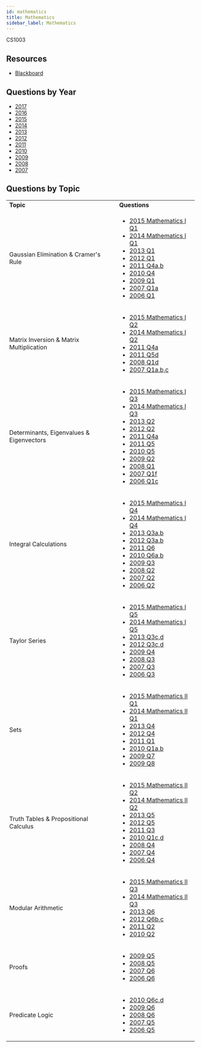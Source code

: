 ```yaml
---
id: mathematics
title: Mathematics
sidebar_label: Mathematics
---
```


CS1003

## Resources

* [Blackboard](https://mymodule.tcd.ie/)

## Questions by Year

* [2017]()
* [2016]()
* [2015]()
* [2014]()
* [2013]()
* [2012]()
* [2011]()
* [2010]()
* [2009]()
* [2008]()
* [2007]()

## Questions by Topic
<table class="examQuestions" width="700px">
    <tr>
        <td><strong>Topic</strong></td>
        <td><strong>Questions</strong></td>
    </tr>
    <tr>
        <td>Gaussian Elimination &amp; Cramer's Rule</td>
        <td>
            <ul class="questions">
        <li><a href="https://www.tcd.ie/academicregistry/exams/assets/local/past-papers2015/CS/CS1001-1.PDF#page=2">2015 Mathematics I Q1</a></li>
        <li><a href="https://www.tcd.ie/academicregistry/exams/assets/local/past-papers2014/CS/CS10011.pdf#page=2">2014 Mathematics I Q1</a></li>
        <li><a href="https://www.tcd.ie/academicregistry/exams/assets/local/past-papers2013/CS/XCS10011.pdf#page=2">2013 Q1</a></li>
        <li><a href="https://www.tcd.ie/Local/Exam_Papers/2012/XC/XCS10011.pdf#page=2">2012 Q1</a></li>
        <li><a href="https://www.tcd.ie/Local/Exam_Papers/2011/XC/XCS10011.pdf#page=6">2011 Q4a,b</a></li>
        <li><a href="https://www.tcd.ie/Local/Exam_Papers/2010/XC/XCS10011.pdf#page=7">2010 Q4</a></li>
        <li><a href="https://www.tcd.ie/Local/Exam_Papers/2009/XC/XCS1BA11.pdf#page=2">2009 Q1</a></li>
        <li><a href="https://www.tcd.ie/Local/Exam_Papers/2007/XC/XCS1BA11.pdf#page=2">2007 Q1a</a></li>
        <li><a href="https://www.tcd.ie/Local/Exam_Papers/2006/XC/XCS1BA11.pdf#page=2">2006 Q1</a></li>
            </ul>
        </td>
    </tr>
    <tr>
        <td>Matrix Inversion &amp; Matrix Multiplication</td>
        <td>
            <ul class="questions">
        <li><a href="https://www.tcd.ie/academicregistry/exams/assets/local/past-papers2015/CS/CS1001-1.PDF#page=3">2015 Mathematics I Q2</a></li>
        <li><a href="https://www.tcd.ie/academicregistry/exams/assets/local/past-papers2014/CS/CS10011.pdf#page=3">2014 Mathematics I Q2</a></li>
        <li><a href="https://www.tcd.ie/Local/Exam_Papers/2011/XC/XCS10011.pdf#page=6">2011 Q4a</a></li>
        <li><a href="https://www.tcd.ie/Local/Exam_Papers/2011/XC/XCS10011.pdf#page=7">2011 Q5d</a></li>
        <li><a href="https://www.tcd.ie/Local/Exam_Papers/2008/XC/XCS1BA11.pdf#page=2">2008 Q1d</a></li>
        <li><a href="https://www.tcd.ie/Local/Exam_Papers/2007/XC/XCS1BA11.pdf#page=2">2007 Q1a,b,c</a></li>
            </ul>
        </td>
    </tr>
    <tr>
        <td>Determinants, Eigenvalues &amp; Eigenvectors</td>
        <td>
            <ul class="questions">
        <li><a href="https://www.tcd.ie/academicregistry/exams/assets/local/past-papers2015/CS/CS1001-1.PDF#page=4">2015 Mathematics I Q3</a></li>
        <li><a href="https://www.tcd.ie/academicregistry/exams/assets/local/past-papers2014/CS/CS10011.pdf#page=4">2014 Mathematics I Q3</a></li>
        <li><a href="https://www.tcd.ie/academicregistry/exams/assets/local/past-papers2013/CS/XCS10011.pdf#page=3">2013 Q2</a></li>
        <li><a href="https://www.tcd.ie/Local/Exam_Papers/2012/XC/XCS10011.pdf#page=3">2012 Q2</a></li>
        <li><a href="https://www.tcd.ie/Local/Exam_Papers/2011/XC/XCS10011.pdf#page=6">2011 Q4a</a></li>
        <li><a href="https://www.tcd.ie/Local/Exam_Papers/2011/XC/XCS10011.pdf#page=7">2011 Q5</a></li>
        <li><a href="https://www.tcd.ie/Local/Exam_Papers/2010/XC/XCS10011.pdf#page=8">2010 Q5</a></li>
        <li><a href="https://www.tcd.ie/Local/Exam_Papers/2009/XC/XCS1BA11.pdf#page=3">2009 Q2</a></li>
        <li><a href="https://www.tcd.ie/Local/Exam_Papers/2008/XC/XCS1BA11.pdf#page=2">2008 Q1</a></li>
        <li><a href="https://www.tcd.ie/Local/Exam_Papers/2007/XC/XCS1BA11.pdf#page=2&zoom=0,0,160">2007 Q1f</a></li>
        <li><a href="https://www.tcd.ie/Local/Exam_Papers/2006/XC/XCS1BA11.pdf#page=2&zoom=0,0,130">2006 Q1c</a></li>
            </ul>
        </td>
    </tr>
    <tr>
        <td>Integral Calculations</td>
        <td>
            <ul class="questions">
        <li><a href="https://www.tcd.ie/academicregistry/exams/assets/local/past-papers2015/CS/CS1001-1.PDF#page=5">2015 Mathematics I Q4</a></li>
        <li><a href="https://www.tcd.ie/academicregistry/exams/assets/local/past-papers2014/CS/CS10011.pdf#page=5">2014 Mathematics I Q4</a></li>
        <li><a href="https://www.tcd.ie/academicregistry/exams/assets/local/past-papers2013/CS/XCS10011.pdf#page=4">2013 Q3a,b</a></li>
        <li><a href="https://www.tcd.ie/Local/Exam_Papers/2012/XC/XCS10011.pdf#page=4">2012 Q3a,b</a></li>
        <li><a href="https://www.tcd.ie/Local/Exam_Papers/2011/XC/XCS10011.pdf#page=8">2011 Q6</a></li>
        <li><a href="https://www.tcd.ie/Local/Exam_Papers/2010/XC/XCS10011.pdf#page=9">2010 Q6a,b</a></li>
        <li><a href="https://www.tcd.ie/Local/Exam_Papers/2009/XC/XCS1BA11.pdf#page=4">2009 Q3</a></li>
        <li><a href="https://www.tcd.ie/Local/Exam_Papers/2008/XC/XCS1BA11.pdf#page=3">2008 Q2</a></li>
        <li><a href="https://www.tcd.ie/Local/Exam_Papers/2007/XC/XCS1BA11.pdf#page=2&zoom=0,0,870">2007 Q2</a></li>
        <li><a href="https://www.tcd.ie/Local/Exam_Papers/2006/XC/XCS1BA11.pdf#page=3">2006 Q2</a></li>
            </ul>
        </td>
    </tr>
    <tr>
        <td>Taylor Series</td>
        <td>
            <ul class="questions">
        <li><a href="https://www.tcd.ie/academicregistry/exams/assets/local/past-papers2015/CS/CS1001-1.PDF#page=6">2015 Mathematics I Q5</a></li>
        <li><a href="https://www.tcd.ie/academicregistry/exams/assets/local/past-papers2014/CS/CS10011.pdf#page=6">2014 Mathematics I Q5</a></li>
        <li><a href="https://www.tcd.ie/academicregistry/exams/assets/local/past-papers2013/CS/XCS10011.pdf#page=4">2013 Q3c,d</a></li>
        <li><a href="https://www.tcd.ie/Local/Exam_Papers/2012/XC/XCS10011.pdf#page=4">2012 Q3c,d</a></li>
        <li><a href="https://www.tcd.ie/Local/Exam_Papers/2009/XC/XCS1BA11.pdf#page=5">2009 Q4</a></li>
        <li><a href="https://www.tcd.ie/Local/Exam_Papers/2008/XC/XCS1BA11.pdf#page=3&zoom=0,0,650">2008 Q3</a></li>
        <li><a href="https://www.tcd.ie/Local/Exam_Papers/2007/XC/XCS1BA11.pdf#page=3&zoom=0,0,500">2007 Q3</a></li>
        <li><a href="https://www.tcd.ie/Local/Exam_Papers/2006/XC/XCS1BA11.pdf#page=3&zoom=0,0,500">2006 Q3</a></li>
            </ul>
        </td>
    </tr>
    <tr>
        <td>Sets</td>
        <td>
            <ul class="questions">
        <li><a href="https://www.tcd.ie/academicregistry/exams/assets/local/past-papers2015/CS/CS1002-1.PDF#page=2">2015 Mathematics II Q1</a></li>
        <li><a href="https://www.tcd.ie/academicregistry/exams/assets/local/past-papers2014/CS/CS10021.pdf#page=2">2014 Mathematics II Q1</a></li>
        <li><a href="https://www.tcd.ie/academicregistry/exams/assets/local/past-papers2013/CS/XCS10011.pdf#page=6">2013 Q4</a></li>
        <li><a href="https://www.tcd.ie/Local/Exam_Papers/2012/XC/XCS10011.pdf#page=6">2012 Q4</a></li>
        <li><a href="https://www.tcd.ie/Local/Exam_Papers/2011/XC/XCS10011.pdf#page=2">2011 Q1</a></li>
        <li><a href="https://www.tcd.ie/Local/Exam_Papers/2010/XC/XCS10011.pdf#page=2">2010 Q1a,b</a></li>
        <li><a href="https://www.tcd.ie/Local/Exam_Papers/2009/XC/XCS1BA11.pdf#page=7">2009 Q7</a></li>
        <li><a href="https://www.tcd.ie/Local/Exam_Papers/2009/XC/XCS1BA11.pdf#page=8&zoom=0,0,500">2009 Q8</a></li>
            </ul>
        </td>
    </tr>
    <tr>
        <td>Truth Tables &amp; Propositional Calculus</td>
        <td>
            <ul class="questions">
        <li><a href="https://www.tcd.ie/academicregistry/exams/assets/local/past-papers2015/CS/CS1002-1.PDF#page=3">2015 Mathematics II Q2</a></li>
        <li><a href="https://www.tcd.ie/academicregistry/exams/assets/local/past-papers2014/CS/CS10021.pdf#page=3">2014 Mathematics II Q2</a></li>
        <li><a href="https://www.tcd.ie/academicregistry/exams/assets/local/past-papers2013/CS/XCS10011.pdf#page=7">2013 Q5</a></li>
        <li><a href="https://www.tcd.ie/Local/Exam_Papers/2012/XC/XCS10011.pdf#page=7">2012 Q5</a></li>
        <li><a href="https://www.tcd.ie/Local/Exam_Papers/2011/XC/XCS10011.pdf#page=5">2011 Q3</a></li>
        <li><a href="https://www.tcd.ie/Local/Exam_Papers/2010/XC/XCS10011.pdf#page=2&zoom=0,0,250">2010 Q1c,d</a></li>
        <li><a href="https://www.tcd.ie/Local/Exam_Papers/2008/XC/XCS1BA11.pdf#page=4">2008 Q4</a></li>
        <li><a href="https://www.tcd.ie/Local/Exam_Papers/2007/XC/XCS1BA11.pdf#page=4&zoom=0,0,360">2007 Q4</a></li>
        <li><a href="https://www.tcd.ie/Local/Exam_Papers/2006/XC/XCS1BA11.pdf#page=4">2006 Q4</a></li>
            </ul>
        </td>
    </tr>
    <tr>
        <td>Modular Arithmetic</td>
        <td>
            <ul class="questions">
        <li><a href="https://www.tcd.ie/academicregistry/exams/assets/local/past-papers2015/CS/CS1002-1.PDF#page=6">2015 Mathematics II Q3</a></li>
        <li><a href="https://www.tcd.ie/academicregistry/exams/assets/local/past-papers2014/CS/CS10021.pdf#page=5">2014 Mathematics II Q3</a></li>
        <li><a href="https://www.tcd.ie/academicregistry/exams/assets/local/past-papers2013/CS/XCS10011.pdf#page=9">2013 Q6</a></li>
        <li><a href="https://www.tcd.ie/Local/Exam_Papers/2012/XC/XCS10011.pdf#page=9&zoom=0,0,150">2012 Q6b,c</a></li>
        <li><a href="https://www.tcd.ie/Local/Exam_Papers/2011/XC/XCS10011.pdf#page=4">2011 Q2</a></li>
        <li><a href="https://www.tcd.ie/Local/Exam_Papers/2010/XC/XCS10011.pdf#page=4">2010 Q2</a></li>
            </ul>
        </td>
    </tr>
    <tr>
        <td>Proofs</td>
        <td>
            <ul class="questions">
        <li><a href="https://www.tcd.ie/Local/Exam_Papers/2009/XC/XCS1BA11.pdf#page=6">2009 Q5</a></li>
        <li><a href="https://www.tcd.ie/Local/Exam_Papers/2008/XC/XCS1BA11.pdf#page=5">2008 Q5</a></li>
        <li><a href="https://www.tcd.ie/Local/Exam_Papers/2007/XC/XCS1BA11.pdf#page=6">2007 Q6</a></li>
        <li><a href="https://www.tcd.ie/Local/Exam_Papers/2006/XC/XCS1BA11.pdf#page=6">2006 Q6</a></li>
            </ul>
        </td>
    </tr>
    <tr>
        <td>Predicate Logic</td>
        <td>
            <ul class="questions">
        <li><a href="https://www.tcd.ie/Local/Exam_Papers/2010/XC/XCS10011.pdf#page=9">2010 Q6c,d</a></li>
        <li><a href="https://www.tcd.ie/Local/Exam_Papers/2009/XC/XCS1BA11.pdf#page=6&zoom=0,0,500">2009 Q6</a></li>
        <li><a href="https://www.tcd.ie/Local/Exam_Papers/2008/XC/XCS1BA11.pdf#page=5&zoom=0,0,540">2008 Q6</a></li>
        <li><a href="https://www.tcd.ie/Local/Exam_Papers/2007/XC/XCS1BA11.pdf#page=5">2007 Q5</a></li>
        <li><a href="https://www.tcd.ie/Local/Exam_Papers/2006/XC/XCS1BA11.pdf#page=5">2006 Q5</a></li>
            </ul>
        </td>
    </tr>
</table>
